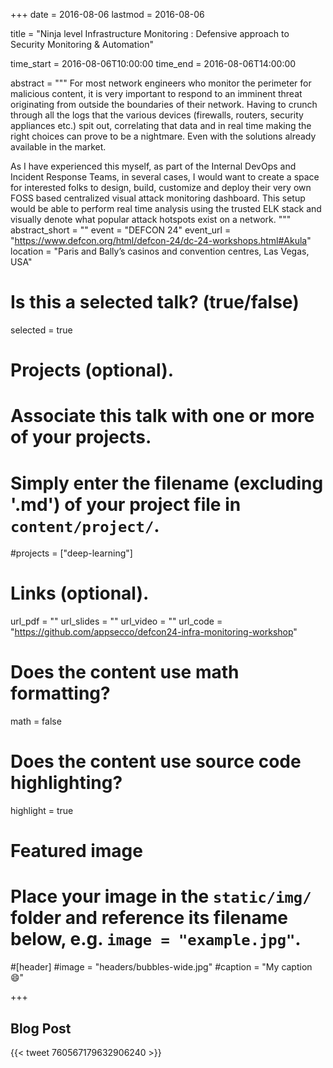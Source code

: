 +++
date = 2016-08-06
lastmod = 2016-08-06

title = "Ninja level Infrastructure Monitoring : Defensive approach to Security Monitoring & Automation"

time_start = 2016-08-06T10:00:00
time_end = 2016-08-06T14:00:00

abstract = """
For most network engineers who monitor the perimeter for malicious content, it is very important to respond to an imminent threat originating from outside the boundaries of their network. Having to crunch through all the logs that the various devices (firewalls, routers, security appliances etc.) spit out, correlating that data and in real time making the right choices can prove to be a nightmare. Even with the solutions already available in the market.

As I have experienced this myself, as part of the Internal DevOps and Incident Response Teams, in several cases, I would want to create a space for interested folks to design, build, customize and deploy their very own FOSS based centralized visual attack monitoring dashboard. This setup would be able to perform real time analysis using the trusted ELK stack and visually denote what popular attack hotspots exist on a network.
"""
abstract_short = ""
event = "DEFCON 24"
event_url = "https://www.defcon.org/html/defcon-24/dc-24-workshops.html#Akula"
location = "Paris and Bally’s casinos and convention centres, Las Vegas, USA"

# Is this a selected talk? (true/false)
selected = true

# Projects (optional).
#   Associate this talk with one or more of your projects.
#   Simply enter the filename (excluding '.md') of your project file in `content/project/`.
#projects = ["deep-learning"]

# Links (optional).
url_pdf = ""
url_slides = ""
url_video = ""
url_code = "https://github.com/appsecco/defcon24-infra-monitoring-workshop"

# Does the content use math formatting?
math = false

# Does the content use source code highlighting?
highlight = true

# Featured image
# Place your image in the `static/img/` folder and reference its filename below, e.g. `image = "example.jpg"`.

#[header]
#image = "headers/bubbles-wide.jpg"
#caption = "My caption :smile:"

+++

## Blog Post

{{< tweet 760567179632906240 >}}

